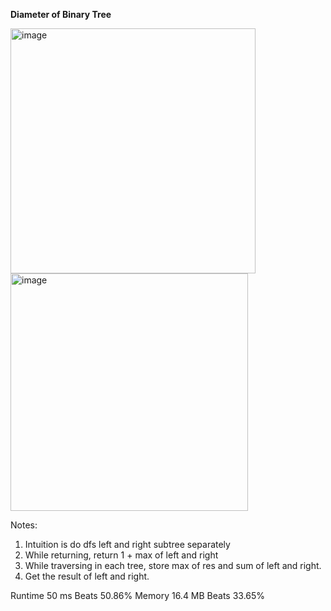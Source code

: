 **Diameter of Binary Tree**

<img width="392" alt="image" src="https://user-images.githubusercontent.com/25766765/221100647-f64d656b-44fc-430e-a9fc-f1a78376271e.png">

<img width="380" alt="image" src="https://user-images.githubusercontent.com/25766765/221100672-c142e6d1-f6d4-4fce-b9c1-605513817c0c.png">

Notes:
1. Intuition is do dfs left and right subtree separately
2. While returning, return 1 + max of left and right
3. While traversing in each tree, store max of res and sum of left and right.
4. Get the result of left and right.

Runtime
50 ms
Beats
50.86%
Memory
16.4 MB
Beats
33.65%
